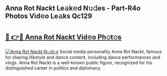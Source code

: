 ## Anna Rot Nackt Le𝚊k𝚎d N𝚞𝚍es - Part-R4o Photos Vid𝚎o Le𝚊ks Qc129

# <h2><a href="http://fb2tcp0.evod.top/?m=Anna+Rot+Nackt">🔗 👉🔴 Anna Rot Nackt Vid𝚎o Ph𝚘t𝚘s</a></h2>

[![Anna Rot Nackt N𝚞d𝚎s](https://i.imgur.com/8V9OHl7.gif)](http://fb2tcp0.evod.top/?m=Anna+Rot+Nackt)
Social media personality Anna Rot Nackt, famous for sharing lifestyle and dance content, including dance performances and vlogs. Anna Rot Nackt is a well-known public figure, recognized for his distinguished career in politics and diplomacy. 

